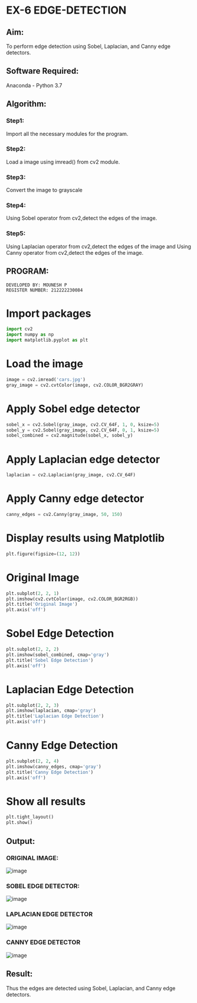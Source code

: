 # EX-6 EDGE-DETECTION
## Aim:
To perform edge detection using Sobel, Laplacian, and Canny edge detectors.

## Software Required:
Anaconda - Python 3.7

## Algorithm:
### Step1:
Import all the necessary modules for the program.
### Step2:
Load a image using imread() from cv2 module.
### Step3:
Convert the image to grayscale
### Step4:
Using Sobel operator from cv2,detect the edges of the image.
### Step5:
Using Laplacian operator from cv2,detect the edges of the image and Using Canny operator from cv2,detect the edges of the image.
## PROGRAM:
```
DEVELOPED BY: MOUNESH P
REGISTER NUMBER: 212222230084
```
# Import packages
```python
import cv2
import numpy as np
import matplotlib.pyplot as plt
```
# Load the image
```python
image = cv2.imread('cars.jpg') 
gray_image = cv2.cvtColor(image, cv2.COLOR_BGR2GRAY)
```
# Apply Sobel edge detector
```python
sobel_x = cv2.Sobel(gray_image, cv2.CV_64F, 1, 0, ksize=5)  
sobel_y = cv2.Sobel(gray_image, cv2.CV_64F, 0, 1, ksize=5)  
sobel_combined = cv2.magnitude(sobel_x, sobel_y) 
```
# Apply Laplacian edge detector
```python
laplacian = cv2.Laplacian(gray_image, cv2.CV_64F)
```
# Apply Canny edge detector
```python
canny_edges = cv2.Canny(gray_image, 50, 150)
```
# Display results using Matplotlib
```python
plt.figure(figsize=(12, 12))
```
# Original Image
```python
plt.subplot(2, 2, 1)
plt.imshow(cv2.cvtColor(image, cv2.COLOR_BGR2RGB))
plt.title('Original Image')
plt.axis('off')
```
# Sobel Edge Detection
```python
plt.subplot(2, 2, 2)
plt.imshow(sobel_combined, cmap='gray')
plt.title('Sobel Edge Detection')
plt.axis('off')
```
# Laplacian Edge Detection
```python
plt.subplot(2, 2, 3)
plt.imshow(laplacian, cmap='gray')
plt.title('Laplacian Edge Detection')
plt.axis('off')
```
# Canny Edge Detection
```python
plt.subplot(2, 2, 4)
plt.imshow(canny_edges, cmap='gray')
plt.title('Canny Edge Detection')
plt.axis('off')
```
# Show all results
```python
plt.tight_layout()
plt.show()
```
## Output:
### ORIGINAL IMAGE:
![image](https://github.com/user-attachments/assets/36fd19b1-51e6-484d-9cb8-eb88b63233ba)

### SOBEL EDGE DETECTOR:
![image](https://github.com/user-attachments/assets/ce39faee-c1f6-454a-92af-6fc9a6449957)

### LAPLACIAN EDGE DETECTOR
![image](https://github.com/user-attachments/assets/4f1cfe26-420d-423a-9788-fb46ec891867)

### CANNY EDGE DETECTOR
![image](https://github.com/user-attachments/assets/33d0e566-b96b-49cf-af5f-0cec4f35a137)

## Result:
Thus the edges are detected using Sobel, Laplacian, and Canny edge detectors.

